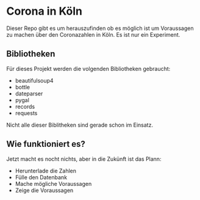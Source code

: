 # Corona in Köln

Dieser Repo gibt es um herauszufinden ob es möglich ist um Voraussagen zu machen über den Coronazahlen in Köln. Es ist nur ein Experiment.

## Bibliotheken

Für dieses Projekt werden die volgenden Bibliotheken gebraucht:

- beautifulsoup4
- bottle
- dateparser
- pygal
- records
- requests

Nicht alle dieser Biblitheken sind gerade schon im Einsatz.

## Wie funktioniert es?

Jetzt macht es nocht nichts, aber in die Zukünft ist das Plann:

- Herunterlade die Zahlen
- Fülle den Datenbank
- Mache mögliche Voraussagen
- Zeige die Voraussagen
